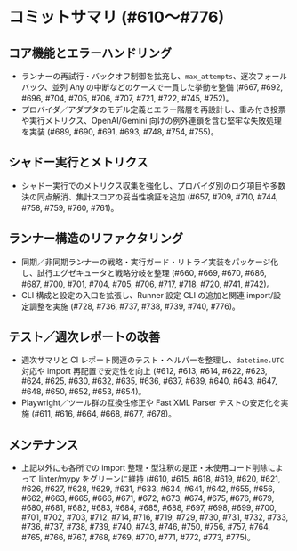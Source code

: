 # コミットサマリ (#610〜#776)

## コア機能とエラーハンドリング
- ランナーの再試行・バックオフ制御を拡充し、`max_attempts`、逐次フォールバック、並列 Any の中断などのケースで一貫した挙動を整備 (#667, #692, #696, #704, #705, #706, #707, #721, #722, #745, #752)。
- プロバイダ／アダプタのモデル定義とエラー階層を再設計し、重み付き投票や実行メトリクス、OpenAI/Gemini 向けの例外連鎖を含む堅牢な失敗処理を実装 (#689, #690, #691, #693, #748, #754, #755)。

## シャドー実行とメトリクス
- シャドー実行でのメトリクス収集を強化し、プロバイダ別のログ項目や多数決の同点解消、集計スコアの妥当性検証を追加 (#657, #709, #710, #744, #758, #759, #760, #761)。

## ランナー構造のリファクタリング
- 同期／非同期ランナーの戦略・実行ガード・リトライ実装をパッケージ化し、試行エグゼキュータと戦略分岐を整理 (#660, #669, #670, #686, #687, #700, #701, #704, #705, #706, #717, #718, #720, #741, #742)。
- CLI 構成と設定の入口を拡張し、Runner 設定 CLI の追加と関連 import/設定調整を実施 (#728, #736, #737, #738, #739, #740, #776)。

## テスト／週次レポートの改善
- 週次サマリと CI レポート関連のテスト・ヘルパーを整理し、`datetime.UTC` 対応や import 再配置で安定性を向上 (#612, #613, #614, #622, #623, #624, #625, #630, #632, #635, #636, #637, #639, #640, #643, #647, #648, #650, #652, #653, #654)。
- Playwright／ツール群の互換性修正や Fast XML Parser テストの安定化を実施 (#611, #616, #664, #668, #677, #678)。

## メンテナンス
- 上記以外にも各所での import 整理・型注釈の是正・未使用コード削除によって linter/mypy をグリーンに維持 (#610, #615, #618, #619, #620, #621, #626, #627, #628, #629, #631, #633, #634, #641, #642, #655, #656, #662, #663, #665, #666, #671, #672, #673, #674, #675, #676, #679, #680, #681, #682, #683, #684, #685, #688, #697, #698, #699, #700, #701, #702, #703, #712, #714, #716, #719, #729, #730, #731, #732, #733, #736, #737, #738, #739, #740, #743, #746, #750, #756, #757, #764, #765, #766, #767, #768, #769, #770, #771, #772, #773, #775)。
